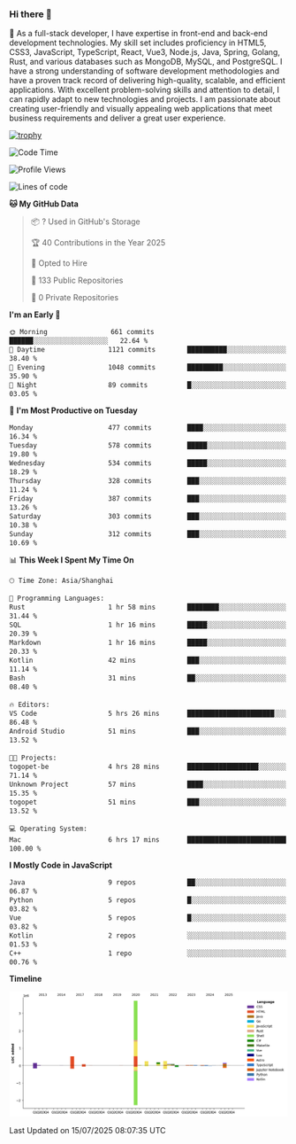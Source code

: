 ### Hi there 👋

🌱 As a full-stack developer, I have expertise in front-end and back-end development technologies. My skill set includes proficiency in HTML5, CSS3, JavaScript, TypeScript, React, Vue3, Node.js, Java, Spring, Golang, Rust, and various databases such as MongoDB, MySQL, and PostgreSQL. I have a strong understanding of software development methodologies and have a proven track record of delivering high-quality, scalable, and efficient applications. With excellent problem-solving skills and attention to detail, I can rapidly adapt to new technologies and projects. I am passionate about creating user-friendly and visually appealing web applications that meet business requirements and deliver a great user experience.

[![trophy](https://github-profile-trophy.vercel.app/?username=elton&rank=SECRET,SSS,SS,S,AAA,AA,A&theme=onedark&no-frame=true&margin-w=10)](https://github.com/ryo-ma/github-profile-trophy)

<!--START_SECTION:waka-->
![Code Time](http://img.shields.io/badge/Code%20Time-1%2C782%20hrs%2036%20mins-blue)

![Profile Views](http://img.shields.io/badge/Profile%20Views-0-blue)

![Lines of code](https://img.shields.io/badge/From%20Hello%20World%20I%27ve%20Written-5.8%20million%20lines%20of%20code-blue)

**🐱 My GitHub Data** 

> 📦 ? Used in GitHub's Storage 
 > 
> 🏆 40 Contributions in the Year 2025
 > 
> 💼 Opted to Hire
 > 
> 📜 133 Public Repositories 
 > 
> 🔑 0 Private Repositories 
 > 
**I'm an Early 🐤** 

```text
🌞 Morning                661 commits         ██████░░░░░░░░░░░░░░░░░░░   22.64 % 
🌆 Daytime                1121 commits        ██████████░░░░░░░░░░░░░░░   38.40 % 
🌃 Evening                1048 commits        █████████░░░░░░░░░░░░░░░░   35.90 % 
🌙 Night                  89 commits          █░░░░░░░░░░░░░░░░░░░░░░░░   03.05 % 
```
📅 **I'm Most Productive on Tuesday** 

```text
Monday                   477 commits         ████░░░░░░░░░░░░░░░░░░░░░   16.34 % 
Tuesday                  578 commits         █████░░░░░░░░░░░░░░░░░░░░   19.80 % 
Wednesday                534 commits         █████░░░░░░░░░░░░░░░░░░░░   18.29 % 
Thursday                 328 commits         ███░░░░░░░░░░░░░░░░░░░░░░   11.24 % 
Friday                   387 commits         ███░░░░░░░░░░░░░░░░░░░░░░   13.26 % 
Saturday                 303 commits         ███░░░░░░░░░░░░░░░░░░░░░░   10.38 % 
Sunday                   312 commits         ███░░░░░░░░░░░░░░░░░░░░░░   10.69 % 
```


📊 **This Week I Spent My Time On** 

```text
🕑︎ Time Zone: Asia/Shanghai

💬 Programming Languages: 
Rust                     1 hr 58 mins        ████████░░░░░░░░░░░░░░░░░   31.44 % 
SQL                      1 hr 16 mins        █████░░░░░░░░░░░░░░░░░░░░   20.39 % 
Markdown                 1 hr 16 mins        █████░░░░░░░░░░░░░░░░░░░░   20.33 % 
Kotlin                   42 mins             ███░░░░░░░░░░░░░░░░░░░░░░   11.14 % 
Bash                     31 mins             ██░░░░░░░░░░░░░░░░░░░░░░░   08.40 % 

🔥 Editors: 
VS Code                  5 hrs 26 mins       ██████████████████████░░░   86.48 % 
Android Studio           51 mins             ███░░░░░░░░░░░░░░░░░░░░░░   13.52 % 

🐱‍💻 Projects: 
togopet-be               4 hrs 28 mins       ██████████████████░░░░░░░   71.14 % 
Unknown Project          57 mins             ████░░░░░░░░░░░░░░░░░░░░░   15.35 % 
togopet                  51 mins             ███░░░░░░░░░░░░░░░░░░░░░░   13.52 % 

💻 Operating System: 
Mac                      6 hrs 17 mins       █████████████████████████   100.00 % 
```

**I Mostly Code in JavaScript** 

```text
Java                     9 repos             ██░░░░░░░░░░░░░░░░░░░░░░░   06.87 % 
Python                   5 repos             █░░░░░░░░░░░░░░░░░░░░░░░░   03.82 % 
Vue                      5 repos             █░░░░░░░░░░░░░░░░░░░░░░░░   03.82 % 
Kotlin                   2 repos             ░░░░░░░░░░░░░░░░░░░░░░░░░   01.53 % 
C++                      1 repo              ░░░░░░░░░░░░░░░░░░░░░░░░░   00.76 % 
```



**Timeline**

![Lines of Code chart](https://raw.githubusercontent.com/elton/elton/main/assets/bar_graph.png)


 Last Updated on 15/07/2025 08:07:35 UTC
<!--END_SECTION:waka-->

<!--
**elton/elton** is a ✨ _special_ ✨ repository because its `README.md` (this file) appears on your GitHub profile.

Here are some ideas to get you started:

- 🔭 I’m currently working on ...
- 🌱 I’m currently learning ...
- 👯 I’m looking to collaborate on ...
- 🤔 I’m looking for help with ...
- 💬 Ask me about ...
- 📫 How to reach me: ...
- 😄 Pronouns: ...
- ⚡ Fun fact: ...
-->
